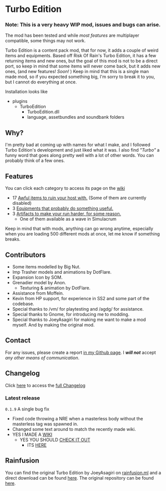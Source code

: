 # Turbo Edition
### **Note:** This is a very heavy **WIP** mod, **issues and bugs** can arise.
The mod has been tested and while *most features* are multiplayer compatible, some things may not work.

Turbo Edition is a content pack mod, that for now, it adds a couple of weird items and equipments.
Based off Risk Of Rain's Turbo Edition, it has a few returning items and new ones, but the goal of this mod is not to be a direct port, so keep in mind that some items will never come back, but it adds new ones, (and new features! *Soon!* )
Keep in mind that this is a single man made mod, so if you expected something big, I'm sorry to break it to you, but I cannot do everything at once.

Installation looks like
- plugins
	- TurboEdition
		- TurboEdition.dll
		- language, assetbundles and soundbank folders
## Why?
I'm pretty bad at coming up with names for what I make, and I followed Turbo Edition's development and just liked what it was.
I also find *"Turbo"* a funny word that goes along pretty well with a lot of other words. You can probably think of a few ones.

## Features
You can click each category to access its page on the [wiki](https://thunderstore.io/package/Anreol/TurboEdition/wiki/)

- 17 [Awful items to ruin your host with.](https://thunderstore.io/package/Anreol/TurboEdition/wiki/668-items/) (Some of them are currently disabled)
- 3 [Equipments that probably do something useful.](https://thunderstore.io/package/Anreol/TurboEdition/wiki/669-equipment/)
- 3 [Artifacts to make your run harder, for some reason.](https://thunderstore.io/package/Anreol/TurboEdition/wiki/670-artifacts)
	- One of them available as a wave in Simulacrum

Keep in mind that with mods, anything can go wrong anytime, especially when you are loading 500 different mods at once, let me know if something breaks.

## Contributors
- Some items modelled by Big Nut.
- Imp Trasher models and animations by DotFlare.
- Expansion Icon by SOM.
- Grenadier model by Anon.
	- Texturing & animation by DotFlare.
- Assistance from Moffein.
- Kevin from HP support, for experience in SS2 and some part of the codebase.
- Special thanks to /vm/ for playtesting and /agdg/ for assistance.
- Special thanks to Gnome, for introducing me to modding.
- Special thanks to JoeyAsagiri for making me want to make a mod myself. And by making the original mod.

## Contact
For any issues, please create a report [in my Github page](https://github.com/Anreol/TurboEdition/issues).
I ***will not*** accept *any other means of communication*.


## Changelog
Click [here](https://rentry.org/TurboEditionChangelog) to access the [full Changelog](https://rentry.org/TurboEditionChangelog)

### Latest release

`0.1.9` A single bug fix
- Fixed code throwing a NRE when a masterless body without the masterless tag was spawned in.
- Changed some text around to match the recently made wiki.
- YES I MADE A [WIKI](https://thunderstore.io/package/Anreol/TurboEdition/wiki/)
	- YES YOU SHOULD [CHECK IT OUT](https://thunderstore.io/package/Anreol/TurboEdition/wiki/)
		- ITS [HERE](https://thunderstore.io/package/Anreol/TurboEdition/wiki/)

## Rainfusion
You can find the original Turbo Edition by JoeyAsagiri on [rainfusion.ml](https://rainfusion.ml/) and a direct download can be found [here](https://cdn.rainfusion.ml/download-mod/18f68f57-bcfd-4979-873c-6df90c33e353/turbo_edition_0.3.1.zip). The original repository can be found [here](https://github.com/JoeySmulders/RoR-Turbo-Edition).
